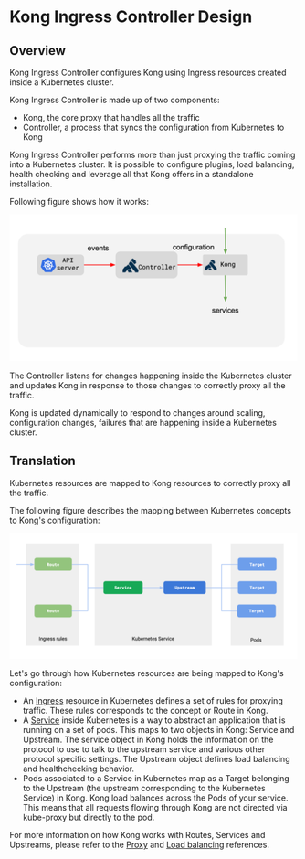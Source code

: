 # Kong Ingress Controller Design

## Overview

Kong Ingress Controller configures Kong
using Ingress resources created inside a Kubernetes cluster.

Kong Ingress Controller is made up of two components:

- Kong, the core proxy that handles all the traffic
- Controller, a process that syncs the configuration from Kubernetes to Kong

Kong Ingress Controller performs more than just proxying the traffic coming
into a Kubernetes cluster. It is possible to configure plugins,
load balancing, health checking and leverage all that Kong offers in a
standalone installation.

Following figure shows how it works:

![high-level-design](../images/high-level-design.png "High Level Design")

The Controller listens for changes happening inside the Kubernetes
cluster and updates Kong in response to those changes to correctly
proxy all the traffic.

Kong is updated dynamically to respond to changes around scaling,
configuration changes, failures that are happening inside a Kubernetes
cluster.

## Translation

Kubernetes resources are mapped to Kong resources to correctly
proxy all the traffic.

The following figure describes the mapping between Kubernetes concepts
to Kong's configuration:

![translating k8s to kong](../images/k8s-to-kong.png "Translating k8s resources to Kong")

Let's go through how Kubernetes resources are being mapped to Kong's
configuration:

- An [Ingress](https://kubernetes.io/docs/concepts/services-networking/ingress/)
  resource in Kubernetes defines a set of rules for proxying
  traffic. These rules corresponds to the concept or Route in Kong.
- A [Service](https://kubernetes.io/docs/concepts/services-networking/service/)
  inside Kubernetes is a way to abstract an application that is
  running on a set of pods.
  This maps to two objects in Kong: Service and Upstream.
  The service object in Kong holds the information on the protocol
  to use to talk to the upstream service and various other protocol
  specific settings. The Upstream object defines load balancing
  and healthchecking behavior.
- Pods associated to a Service in Kubernetes map as a Target belonging
  to the Upstream (the upstream corresponding to the Kubernetes
  Service) in Kong. Kong load balances across the Pods of your service.
  This means that all requests flowing through Kong are not directed via
  kube-proxy but directly to the pod.

For more information on how Kong works with Routes, Services and Upstreams,
please refer to the [Proxy](https://docs.konghq.com/latest/proxy/)
and [Load balancing](https://docs.konghq.com/latest/loadbalancing/) references.
